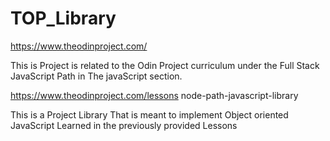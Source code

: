 # TOP_Library

https://www.theodinproject.com/

This is Project is related to the Odin Project curriculum under the Full Stack JavaScript Path in The javaScript section.

https://www.theodinproject.com/lessons node-path-javascript-library

This is a Project Library That is meant to implement Object oriented JavaScript Learned in the previously provided Lessons
